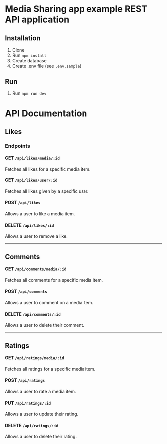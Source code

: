 # Media Sharing app example REST API application

## Installation

1. Clone
2. Run `npm install`
3. Create database
4. Create .env file (see `.env.sample`)

## Run

1. Run `npm run dev`

# API Documentation

## Likes

### Endpoints

#### GET `/api/likes/media/:id`
Fetches all likes for a specific media item.

#### GET `/api/likes/user/:id`
Fetches all likes given by a specific user.

#### POST `/api/likes`
Allows a user to like a media item.

#### DELETE `/api/likes/:id`
Allows a user to remove a like.

---

## Comments

#### GET `/api/comments/media/:id`
Fetches all comments for a specific media item.

#### POST `/api/comments`
Allows a user to comment on a media item.

#### DELETE `/api/comments/:id`
Allows a user to delete their comment.

---

## Ratings

#### GET `/api/ratings/media/:id`
Fetches all ratings for a specific media item.

#### POST `/api/ratings`
Allows a user to rate a media item.

#### PUT `/api/ratings/:id`
Allows a user to update their rating.

#### DELETE `/api/ratings/:id`
Allows a user to delete their rating.
